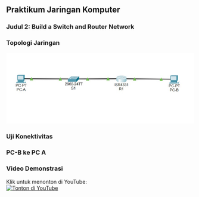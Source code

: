 ##  Praktikum Jaringan Komputer  
### Judul 2: Build a Switch and Router Network

### Topologi Jaringan
![Topologi Jaringan](https://github.com/dhinivadilaa/Praktikum-Jaringan-Komputer-/blob/main/Judul%202%20Lab%20-%20Build%20a%20Switch%20and%20Router%20Network/Topologi%20Lab%20-%20Build%20a%20Switch%20and%20Router%20Network.jpg?raw=true)
### Uji Konektivitas 
### PC-B ke PC A 

### Video Demonstrasi
Klik untuk menonton di YouTube:  
[![Tonton di YouTube](https://img.youtube.com/vi/c37xumHivJg/0.jpg)](https://youtu.be/c37xumHivJg?si=7PJSp33T3F_Dg6qZ)
